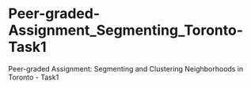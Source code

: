 # Peer-graded-Assignment_Segmenting_Toronto-Task1
Peer-graded Assignment: Segmenting and Clustering Neighborhoods in Toronto - Task1
